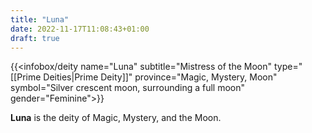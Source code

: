 ```yaml
---
title: "Luna"
date: 2022-11-17T11:08:43+01:00
draft: true
---
```


{{<infobox/deity name="Luna"
subtitle="Mistress of the Moon"
type="[[Prime Deities|Prime Deity]]"
province="Magic, Mystery, Moon"
symbol="Silver crescent moon, surrounding a full moon"
gender="Feminine">}}

**Luna** is the deity of Magic, Mystery, and the Moon.
